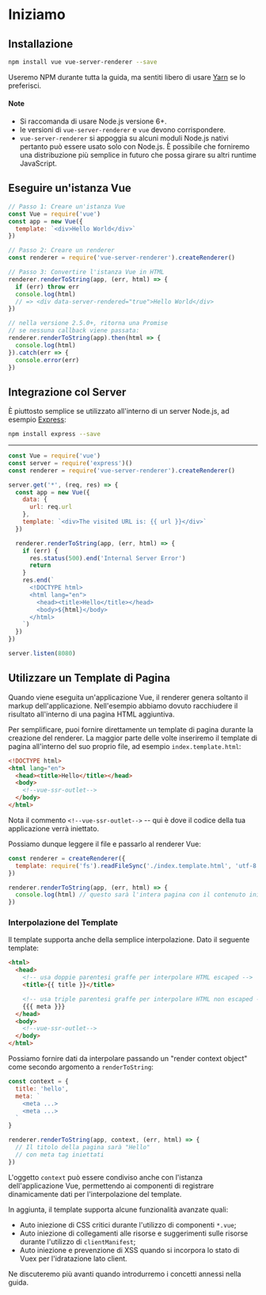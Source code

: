 # Iniziamo

## Installazione

```bash
npm install vue vue-server-renderer --save
```

Useremo NPM durante tutta la guida, ma sentiti libero di usare [Yarn](https://yarnpkg.com/en/) se lo preferisci.

#### Note

- Si raccomanda di usare Node.js versione 6+.
- le versioni di `vue-server-renderer` e `vue` devono corrispondere.
- `vue-server-renderer` si appoggia su alcuni moduli Node.js nativi pertanto può essere usato solo con Node.js. È possibile che forniremo una distribuzione più semplice in futuro che possa girare su altri runtime JavaScript.

## Eseguire un'istanza Vue

```js
// Passo 1: Creare un'istanza Vue
const Vue = require('vue')
const app = new Vue({
  template: `<div>Hello World</div>`
})

// Passo 2: Creare un renderer
const renderer = require('vue-server-renderer').createRenderer()

// Passo 3: Convertire l'istanza Vue in HTML
renderer.renderToString(app, (err, html) => {
  if (err) throw err
  console.log(html)
  // => <div data-server-rendered="true">Hello World</div>
})

// nella versione 2.5.0+, ritorna una Promise
// se nessuna callback viene passata:
renderer.renderToString(app).then(html => {
  console.log(html)
}).catch(err => {
  console.error(err)
})
```

## Integrazione col Server

È piuttosto semplice se utilizzato all'interno di un server Node.js, ad esempio [Express](https://expressjs.com/):

```bash
npm install express --save
```

---

```js
const Vue = require('vue')
const server = require('express')()
const renderer = require('vue-server-renderer').createRenderer()

server.get('*', (req, res) => {
  const app = new Vue({
    data: {
      url: req.url
    },
    template: `<div>The visited URL is: {{ url }}</div>`
  })

  renderer.renderToString(app, (err, html) => {
    if (err) {
      res.status(500).end('Internal Server Error')
      return
    }
    res.end(`
      <!DOCTYPE html>
      <html lang="en">
        <head><title>Hello</title></head>
        <body>${html}</body>
      </html>
    `)
  })
})

server.listen(8080)
```

## Utilizzare un Template di Pagina

Quando viene eseguita un'applicazione Vue, il renderer genera soltanto il markup dell'applicazione. Nell'esempio abbiamo dovuto racchiudere il risultato all'interno di una pagina HTML aggiuntiva.

Per semplificare, puoi fornire direttamente un template di pagina durante la creazione del renderer. La maggior parte delle volte inseriremo il template di pagina all'interno del suo proprio file, ad esempio `index.template.html`:

```html
<!DOCTYPE html>
<html lang="en">
  <head><title>Hello</title></head>
  <body>
    <!--vue-ssr-outlet-->
  </body>
</html>
```

Nota il commento `<!--vue-ssr-outlet-->` -- qui è dove il codice della tua applicazione verrà iniettato.

Possiamo dunque leggere il file e passarlo al renderer Vue:

```js
const renderer = createRenderer({
  template: require('fs').readFileSync('./index.template.html', 'utf-8')
})

renderer.renderToString(app, (err, html) => {
  console.log(html) // questo sarà l'intera pagina con il contenuto iniettato
})
```

### Interpolazione del Template

Il template supporta anche della semplice interpolazione. Dato il seguente template:

```html
<html>
  <head>
    <!-- usa doppie parentesi graffe per interpolare HTML escaped -->
    <title>{{ title }}</title>

    <!-- usa triple parentesi graffe per interpolare HTML non escaped -->
    {{{ meta }}}
  </head>
  <body>
    <!--vue-ssr-outlet-->
  </body>
</html>
```

Possiamo fornire dati da interpolare passando un "render context object" come secondo argomento a `renderToString`:

```js
const context = {
  title: 'hello',
  meta: `
    <meta ...>
    <meta ...>
  `
}

renderer.renderToString(app, context, (err, html) => {
  // Il titolo della pagina sarà "Hello"
  // con meta tag iniettati
})
```

L'oggetto `context` può essere condiviso anche con l'istanza dell'applicazione Vue, permettendo ai componenti di registrare dinamicamente dati per l'interpolazione del template.

In aggiunta, il template supporta alcune funzionalità avanzate quali:

- Auto iniezione di CSS critici durante l'utilizzo di componenti `*.vue`;
- Auto iniezione di collegamenti alle risorse e suggerimenti sulle risorse durante l'utilizzo di `clientManifest`;
- Auto iniezione e prevenzione di XSS quando si incorpora lo stato di Vuex per l'idratazione lato client. 

Ne discuteremo più avanti quando introdurremo i concetti annessi nella guida.
